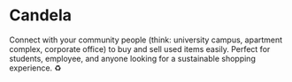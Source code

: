 # Candela
Connect with your community people (think: university campus, apartment complex, corporate office) to buy and sell used items easily. Perfect for students, employee, and anyone looking for a sustainable shopping experience. ♻️
